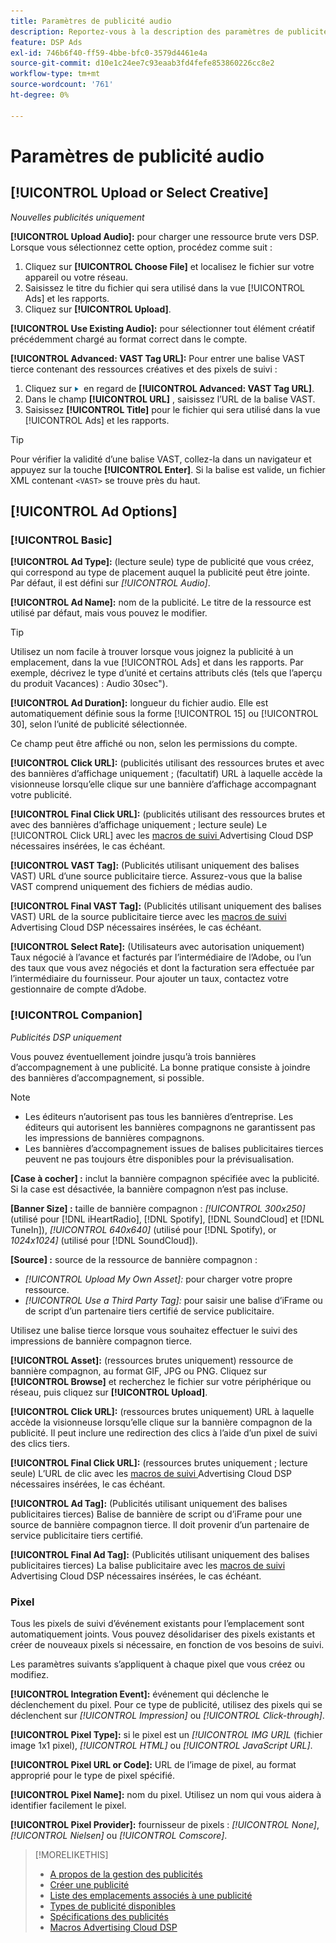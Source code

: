 ```yaml
---
title: Paramètres de publicité audio
description: Reportez-vous à la description des paramètres de publicité disponibles pour les publicités audio.
feature: DSP Ads
exl-id: 746b6f40-ff59-4bbe-bfc0-3579d4461e4a
source-git-commit: d10e1c24ee7c93eaab3fd4fefe853860226cc8e2
workflow-type: tm+mt
source-wordcount: '761'
ht-degree: 0%

---
```


# Paramètres de publicité audio

## [!UICONTROL Upload or Select Creative]

*Nouvelles publicités uniquement*

**[!UICONTROL Upload Audio]:** pour charger une ressource brute vers DSP. Lorsque vous sélectionnez cette option, procédez comme suit :

1. Cliquez sur **[!UICONTROL Choose File]** et localisez le fichier sur votre appareil ou votre réseau.
1. Saisissez le titre du fichier qui sera utilisé dans la vue [!UICONTROL Ads] et les rapports.
1. Cliquez sur **[!UICONTROL Upload]**.

**[!UICONTROL Use Existing Audio]:** pour sélectionner tout élément créatif précédemment chargé au format correct dans le compte.

**[!UICONTROL Advanced: VAST Tag URL]:** Pour entrer une balise VAST tierce contenant des ressources créatives et des pixels de suivi :

1. Cliquez sur ![flèche](/help/dsp/assets/compressed.png) en regard de **[!UICONTROL Advanced: VAST Tag URL]**.
1. Dans le champ **[!UICONTROL URL]** , saisissez l’URL de la balise VAST.
1. Saisissez **[!UICONTROL Title]** pour le fichier qui sera utilisé dans la vue [!UICONTROL Ads] et les rapports.

>[!TIP]
>
> Pour vérifier la validité d’une balise VAST, collez-la dans un navigateur et appuyez sur la touche **[!UICONTROL Enter]**. Si la balise est valide, un fichier XML contenant `<VAST>` se trouve près du haut.

## [!UICONTROL Ad Options]

### [!UICONTROL Basic]

**[!UICONTROL Ad Type]:**  (lecture seule) type de publicité que vous créez, qui correspond au type de placement auquel la publicité peut être jointe. Par défaut, il est défini sur *[!UICONTROL Audio]*.

**[!UICONTROL Ad Name]:** nom de la publicité. Le titre de la ressource est utilisé par défaut, mais vous pouvez le modifier.

>[!TIP]
>
> Utilisez un nom facile à trouver lorsque vous joignez la publicité à un emplacement, dans la vue [!UICONTROL Ads] et dans les rapports. Par exemple, décrivez le type d’unité et certains attributs clés (tels que l’aperçu du produit Vacances) : Audio 30sec&quot;).

**[!UICONTROL Ad Duration]:** longueur du fichier audio. Elle est automatiquement définie sous la forme [!UICONTROL 15] ou [!UICONTROL 30], selon l’unité de publicité sélectionnée.

Ce champ peut être affiché ou non, selon les permissions du compte.

**[!UICONTROL Click URL]:**  (publicités utilisant des ressources brutes et avec des bannières d’affichage uniquement ; (facultatif) URL à laquelle accède la visionneuse lorsqu’elle clique sur une bannière d’affichage accompagnant votre publicité.

**[!UICONTROL Final Click URL]:**  (publicités utilisant des ressources brutes et avec des bannières d’affichage uniquement ; lecture seule) Le  [!UICONTROL Click URL] avec les  [macros de suivi ](/help/dsp/campaign-management/macros.md) Advertising Cloud DSP nécessaires insérées, le cas échéant.

**[!UICONTROL VAST Tag]:**  (Publicités utilisant uniquement des balises VAST) URL d’une source publicitaire tierce. Assurez-vous que la balise VAST comprend uniquement des fichiers de médias audio.

**[!UICONTROL Final VAST Tag]:**  (Publicités utilisant uniquement des balises VAST) URL de la source publicitaire tierce avec les  [macros de suivi ](/help/dsp/campaign-management/macros.md) Advertising Cloud DSP nécessaires insérées, le cas échéant.

**[!UICONTROL Select Rate]:**  (Utilisateurs avec autorisation uniquement) Taux négocié à l’avance et facturés par l’intermédiaire de l’Adobe, ou l’un des taux que vous avez négociés et dont la facturation sera effectuée par l’intermédiaire du fournisseur. Pour ajouter un taux, contactez votre gestionnaire de compte d’Adobe.

### [!UICONTROL Companion]

*Publicités DSP uniquement*

Vous pouvez éventuellement joindre jusqu’à trois bannières d’accompagnement à une publicité. La bonne pratique consiste à joindre des bannières d’accompagnement, si possible.

>[!NOTE]
>
>* Les éditeurs n’autorisent pas tous les bannières d’entreprise. Les éditeurs qui autorisent les bannières compagnons ne garantissent pas les impressions de bannières compagnons.
>* Les bannières d’accompagnement issues de balises publicitaires tierces peuvent ne pas toujours être disponibles pour la prévisualisation.


**\[Case à cocher\] :** inclut la bannière compagnon spécifiée avec la publicité. Si la case est désactivée, la bannière compagnon n’est pas incluse.

**\[Banner Size\] :**  taille de bannière compagnon :  *[!UICONTROL 300x250]* (utilisé pour  [!DNL iHeartRadio],  [!DNL Spotify],  [!DNL SoundCloud] et  [!DNL TuneIn]),  *[!UICONTROL 640x640]* (utilisé pour  [!DNL Spotify), or *1024x1024]* (utilisé pour  [!DNL SoundCloud]).

**\[Source\] :** source de la ressource de bannière compagnon :

* *[!UICONTROL Upload My Own Asset]:* pour charger votre propre ressource.
* *[!UICONTROL Use a Third Party Tag]:* pour saisir une balise d’iFrame ou de script d’un partenaire tiers certifié de service publicitaire.

Utilisez une balise tierce lorsque vous souhaitez effectuer le suivi des impressions de bannière compagnon tierce.

**[!UICONTROL Asset]:**  (ressources brutes uniquement) ressource de bannière compagnon, au format GIF, JPG ou PNG. Cliquez sur **[!UICONTROL Browse]** et recherchez le fichier sur votre périphérique ou réseau, puis cliquez sur **[!UICONTROL Upload]**.

**[!UICONTROL Click URL]:**  (ressources brutes uniquement) URL à laquelle accède la visionneuse lorsqu’elle clique sur la bannière compagnon de la publicité. Il peut inclure une redirection des clics à l’aide d’un pixel de suivi des clics tiers.

**[!UICONTROL Final Click URL]:**  (ressources brutes uniquement ; lecture seule) L’URL de clic avec les  [macros de suivi ](/help/dsp/campaign-management/macros.md) Advertising Cloud DSP nécessaires insérées, le cas échéant.

**[!UICONTROL Ad Tag]:**  (Publicités utilisant uniquement des balises publicitaires tierces) Balise de bannière de script ou d’iFrame pour une source de bannière compagnon tierce. Il doit provenir d’un partenaire de service publicitaire tiers certifié.

**[!UICONTROL Final Ad Tag]:**  (Publicités utilisant uniquement des balises publicitaires tierces) La balise publicitaire avec les  [macros de suivi ](/help/dsp/campaign-management/macros.md) Advertising Cloud DSP nécessaires insérées, le cas échéant.

### Pixel

Tous les pixels de suivi d’événement existants pour l’emplacement sont automatiquement joints. Vous pouvez désolidariser des pixels existants et créer de nouveaux pixels si nécessaire, en fonction de vos besoins de suivi.

Les paramètres suivants s’appliquent à chaque pixel que vous créez ou modifiez.

**[!UICONTROL Integration Event]:** événement qui déclenche le déclenchement du pixel. Pour ce type de publicité, utilisez des pixels qui se déclenchent sur *[!UICONTROL Impression]* ou *[!UICONTROL Click-through]*.

**[!UICONTROL Pixel Type]:** si le pixel est un  *[!UICONTROL IMG UR]L*  (fichier image 1x1 pixel),  *[!UICONTROL HTML]* ou  *[!UICONTROL JavaScript URL]*.

**[!UICONTROL Pixel URL or Code]:** URL de l’image de pixel, au format approprié pour le type de pixel spécifié.

**[!UICONTROL Pixel Name]:** nom du pixel. Utilisez un nom qui vous aidera à identifier facilement le pixel.

**[!UICONTROL Pixel Provider]:** fournisseur de pixels :  *[!UICONTROL None]*,  *[!UICONTROL Nielsen]* ou  *[!UICONTROL Comscore]*.

>[!MORELIKETHIS]
>
>* [A propos de la gestion des publicités](ad-about.md)
>* [Créer une publicité](ad-create.md)
>* [Liste des emplacements associés à une publicité](/help/dsp/campaign-management/ads/ad-list-placements.md)
>* [Types de publicité disponibles](ad-types.md)
>* [Spécifications des publicités](/help/dsp/assets/ad-specs.pdf)
>* [Macros Advertising Cloud DSP](/help/dsp/campaign-management/macros.md)

